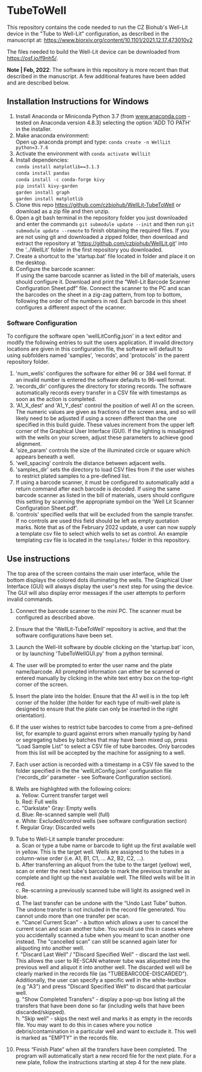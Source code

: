 # TubeToWell

This repository contains the code needed to run the CZ Biohub's Well-Lit device in the "Tube to Well-Lit" configuration, as described in the manuscript at:
https://www.biorxiv.org/content/10.1101/2021.12.17.473010v2

The files needed to build the Well-Lit device can be downloaded from https://osf.io/f9nh5/.

**Note | Feb, 2022**: The software in this repository is more recent than that described in the manuscript. A few additional features have been added and are described below.


## Installation Instructions for Windows

1. Install Anaconda or Miniconda Python 3.7 (from www.anaconda.com - tested on Anaconda version 4.8.3) selecting the option 'ADD TO PATH' in the installer.
2. Make anaconda environment:<br/>
        Open up anaconda prompt and type: `conda create -n WellLit python=3.7.6`
3. Activate the environment with `conda activate WellLit`
4. Install dependencies:<br/>
        `conda install matplotlib==3.1.3`<br/>
        `conda install pandas`<br/>
        `conda install -c conda-forge kivy`<br/>
        `pip install kivy-garden`<br/>
        `garden install graph`<br/>
        `garden install matplotlib`<br/>
5. Clone this repo https://github.com/czbiohub/WellLit-TubeToWell or download as a zip file and then unzip.
6. Open a git bash terminal in the repository folder you just downloaded and enter the commands `git submodule update --init` and then run `git submodule update --remote` to finish obtaining the required files. If you are not using git and downloaded a zipped folder, then download and extract the repository at 'https://github.com/czbiohub/WellLit.git' into the '../WellLit' folder in the first repository you downloaded.
7. Create a shortcut to the 'startup.bat' file located in folder and place it on the desktop.
8. Configure the barcode scanner:<br/>
         If using the same barcode scanner as listed in the bill of materials, users should configure it. Download and print the “Well-Lit Barcode Scanner Configuration Sheet.pdf” file. Connect the scanner to the PC and scan the barcodes on the sheet in a zig-zag pattern, from top to bottom, following the order of the numbers in red. Each barcode in this sheet configures a different aspect of the scanner.


### Software Configuration

To configure the software open 'wellLitConfig.json' in a text editor and modify the following entries to suit the users application. If invalid directory locations are given in this configuration file, the software will default to using subfolders named 'samples', 'records', and 'protocols' in the parent repository folder.

1. 'num_wells' configures the software for either 96 or 384 well format. If an invalid number is entered the software defaults to 96-well format.
2. 'records_dir' configures the directory for storing records. The software automatically records every transfer in a CSV file with timestamps as soon as the action is completed.
3. 'A1_X_dest' and 'A1_Y_dest' control the position of well A1 on the screen. The numeric values are given as fractions of the screen area, and so will likely need to be adjusted if using a screen different than the one specified in this build guide. These values increment from the upper left corner of the Graphical User Interface (GUI). If the lighting is misaligned with the wells on your screen, adjust these parameters to achieve good alignment.
4. 'size_param' controls the size of the illuminated circle or square which appears beneath a well.
5. 'well_spacing' controls the distance between adjacent wells.
6. 'samples_dir' sets the directory to load CSV files from if the user wishes to restrict plated samples to a pre-defined list.
7. If using a barcode scanner, it must be configured to automatically add a return command after each barcode is decoded. If using the same barcode scanner as listed in the bill of materials, users should configure this setting by scanning the appropriate symbol on the 'Well Lit Scanner Configuration Sheet.pdf'.
8. 'controls' specified wells that will be excluded from the sample transfer. If no controls are used this field should be left as empty quotation marks. Note that as of the February 2022 update, a user can now supply a template csv file to select which wells to set as control. An example templating csv file is located in the `templates/` folder in this repository.


## Use instructions

The top area of the screen contains the main user interface, while the bottom displays the colored dots illuminating the wells. The Graphical User Interface (GUI) will always display the user's next step for using the device. The GUI will also display error messages if the user attempts to perform invalid commands.

1. Connect the barcode scanner to the mini PC. The scanner must be configured as described above.
2. Ensure that the 'WellLit-TubeToWell' repository is active, and that the software configurations have been set.
3. Launch the Well-lit software by double clicking on the 'startup.bat' icon, or by launching 'TubeToWellGUI.py' from a python terminal.
4. The user will be prompted to enter the user name and the plate name/barcode. All prompted information can either be scanned or entered manually by clicking in the white text entry box on the top-right corner of the screen.
5. Insert the plate into the holder. Ensure that the A1 well is in the top left corner of the holder (the holder for each type of multi-well plate is designed to ensure that the plate can only be inserted in the right orientation).
6. If the user wishes to restrict tube barcodes to come from a pre-defined list, for example to guard against errors when manually typing by hand or segregating tubes by batches that may have been mixed up, press “Load Sample List” to select a CSV file of tube barcodes. Only barcodes from this list will be accepted by the machine for assigning to a well.
7. Each user action is recorded with a timestamp in a CSV file saved to the folder specified in the the 'wellLitConfig.json' configuration file ('records_dir' parameter - see Software Configuration section).
8. Wells are highlighted with the following colors:<br/>
       a. Yellow: Current transfer target well<br/>
       b. Red: Full wells<br/>
       c. "Darkslate" Gray: Empty wells<br/>
       d. Blue: Re-scanned sample well (full)<br/>
       e. White: Excluded/control wells (see software configuration section) <br/>
       f. Regular Gray: Discarded wells </br>
9. Tube to Well-Lit sample transfer procedure:<br/>
       a. Scan or type a tube name or barcode to light up the first available well in yellow. This is the target well. Wells are assigned to the tubes in a column-wise order (i.e. A1, B1, C1, ... A2, B2, C2, ...).<br/>
       b. After transferring an aliquot from the tube to the target (yellow) well, scan or enter the next tube's barcode to mark the previous transfer as complete and light up the next available well. The filled wells will be lit in red.<br/>
       c. Re-scanning a previously scanned tube will light its assigned well in blue.<br/>
       d. The last transfer can be undone with the “Undo Last Tube” button. The undone transfer is not included in the record file generated. You cannot undo more than one transfer per scan. <br/>
       e. "Cancel Current Scan" - a button which allows a user to cancel the current scan and scan another tube. You would use this in cases where you accidentally scanned a tube when you meant to scan another one instead. The "cancelled scan" can still be scanned again later for aliquoting into another well. <br/>
       f. "Discard Last Well" / "Discard Specified Well" - discard the last well. This allows the user to RE-SCAN whatever tube was aliquoted into the previous well and aliquot it into another well. The discarded well will be clearly marked in the records file (as "TUBEBARCODE-DISCARDED"). Additionally, the user can specify a specific well in the white-textbox (e.g "A3") and press "Discard Specified Well" to discard that particular well. <br/>
       g. "Show Completed Transfers" - display a pop-up box listing all the transfers that have been done so far (including wells that have been discarded/skipped). <br/>
       h. "Skip well" - skips the next well and marks it as empty in the records file. You may want to do this in cases where you notice debris/contamination in a particular well and want to exclude it. This well is marked as "EMPTY" in the records file.
       
10. Press “Finish Plate” when all the transfers have been completed. The program will automatically start a new record file for the next plate. For a new plate, follow the instructions starting at step 4 for the new plate.